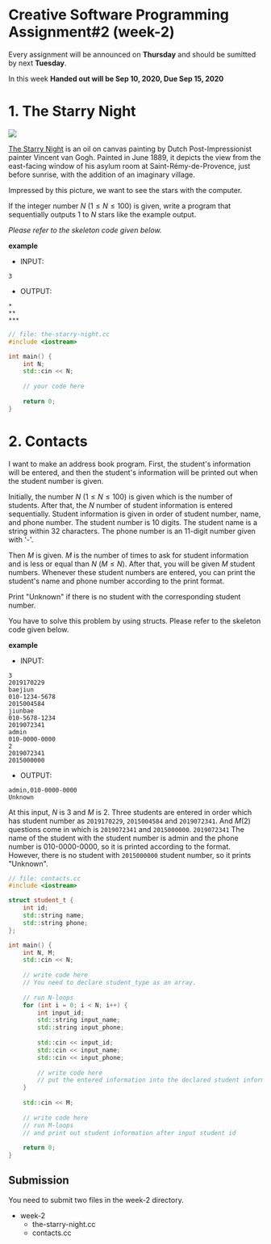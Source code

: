 # Creative Software Programming Assignment#2 (week-2)

Every assignment will be announced on **Thursday** and should be sumitted by next **Tuesday**.

In this week **Handed out will be Sep 10, 2020, Due Sep 15, 2020**

# 1. The Starry Night

![](https://upload.wikimedia.org/wikipedia/commons/thumb/e/ea/Van_Gogh_-_Starry_Night_-_Google_Art_Project.jpg/1280px-Van_Gogh_-_Starry_Night_-_Google_Art_Project.jpg)

[The Starry Night](https://en.wikipedia.org/wiki/The_Starry_Night) is an oil on canvas painting by Dutch Post-Impressionist painter Vincent van Gogh. Painted in June 1889, it depicts the view from the east-facing window of his asylum room at Saint-Rémy-de-Provence, just before sunrise, with the addition of an imaginary village.

Impressed by this picture, we want to see the stars with the computer.

If the integer number $N$ ($1 \leq N \leq 100$) is given, write a program that sequentially outputs 1 to $N$ stars like the example output.

*Please refer to the skeleton code given below.*

**example**

- INPUT:

```
3
```


- OUTPUT:

```
*
**
***
```


```c++
// file: the-starry-night.cc
#include <iostream>

int main() {
    int N;
    std::cin << N;
    
    // your code here
    
    return 0;
}
```

# 2. Contacts

I want to make an address book program. 
First, the student's information will be entered, and then the student's information will be printed out when the student number is given.

Initially, the number $N$ ($1 \leq N \leq 100$) is given which is the number of students. After that, the $N$ number of student information is entered sequentially. Student information is given in order of student number, name, and phone number. The student number is 10 digits. The student name is a string within 32 characters. The phone number is an 11-digit number given with '-'.

Then $M$ is given. $M$ is the number of times to ask for student information and is less or equal than $N$ ($M \leq N$). After that, you will be given $M$ student numbers. Whenever these student numbers are entered, you can print the student's name and phone number according to the print format.

Print "Unknown" if there is no student with the corresponding student number.

You have to solve this problem by using structs. Please refer to the skeleton code given below.


**example**

- INPUT:

```
3
2019170229
baejiun
010-1234-5678
2015004584
jiunbae
010-5678-1234
2019072341
admin
010-0000-0000
2
2019072341
2015000000
```


- OUTPUT:

```
admin,010-0000-0000
Unknown
```

At this input, $N$ is 3 and $M$ is 2. Three students are entered in order which has student number as `2019170229`, `2015004584` and `2019072341`. And $M$(2) questions come in which is `2019072341` and `2015000000`. `2019072341` The name of the student with the student number is admin and the phone number is 010-0000-0000, so it is printed according to the format. However, there is no student with `2015000000` student number, so it prints "Unknown".


```c++
// file: contacts.cc
#include <iostream>

struct student_t {
    int id;
    std::string name;
    std::string phone;
};

int main() {
    int N, M;
    std::cin << N;
    
    // write code here
    // You need to declare student_type as an array.
    
    // run N-loops 
    for (int i = 0; i < N; i++) {
        int input_id;
        std::string input_name;
        std::string input_phone;
        
        std::cin << input_id;
        std::cin << input_name;
        std::cin << input_phone;
        
        // write code here
        // put the entered information into the declared student information.
    }
    
    std::cin << M;
    
    // write code here
    // run M-loops
    // and print out student information after input student id
    
    return 0;
}
```

## Submission

You need to submit two files in the week-2 directory.

- week-2
    - the-starry-night.cc
    - contacts.cc


```c++

```
